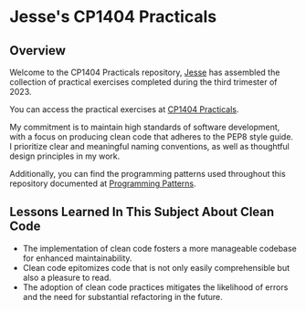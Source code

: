 # Jesse's CP1404 Practicals

## Overview

Welcome to the CP1404 Practicals repository, [Jesse](http://www.github.com/jessepurcell) has
assembled the collection of practical exercises completed during the third trimester of 2023.

You can access the practical exercises at [CP1404 Practicals](https://github.com/CP1404/Practicals).

My commitment is to maintain high standards of software development, with a focus on producing clean code that adheres
to the PEP8 style guide. I prioritize clear and meaningful naming conventions, as well as thoughtful design principles
in my work.

Additionally, you can find the programming patterns used throughout this repository documented
at [Programming Patterns](https://github.com/CP1404/Starter/wiki/Programming-Patterns).

## Lessons Learned In This Subject About Clean Code

- The implementation of clean code fosters a more manageable codebase for enhanced maintainability.
- Clean code epitomizes code that is not only easily comprehensible but also a pleasure to read.
- The adoption of clean code practices mitigates the likelihood of errors and the need for substantial refactoring in
  the future.

